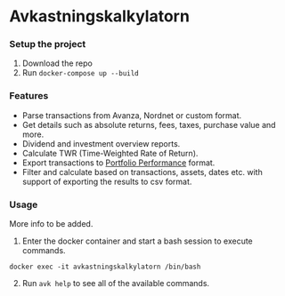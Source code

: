 # Avkastningskalkylatorn

### Setup the project
1. Download the repo
2. Run `docker-compose up --build`

### Features
- Parse transactions from Avanza, Nordnet or custom format.
- Get details such as absolute returns, fees, taxes, purchase value and more.
- Dividend and investment overview reports.
- Calculate TWR (Time-Weighted Rate of Return).
- Export transactions to [Portfolio Performance](https://github.com/portfolio-performance/portfolio) format.
- Filter and calculate based on transactions, assets, dates etc. with support of exporting the results to csv format.

### Usage
More info to be added.

1. Enter the docker container and start a bash session to execute commands.
```
docker exec -it avkastningskalkylatorn /bin/bash
```
2. Run `avk help` to see all of the available commands.
